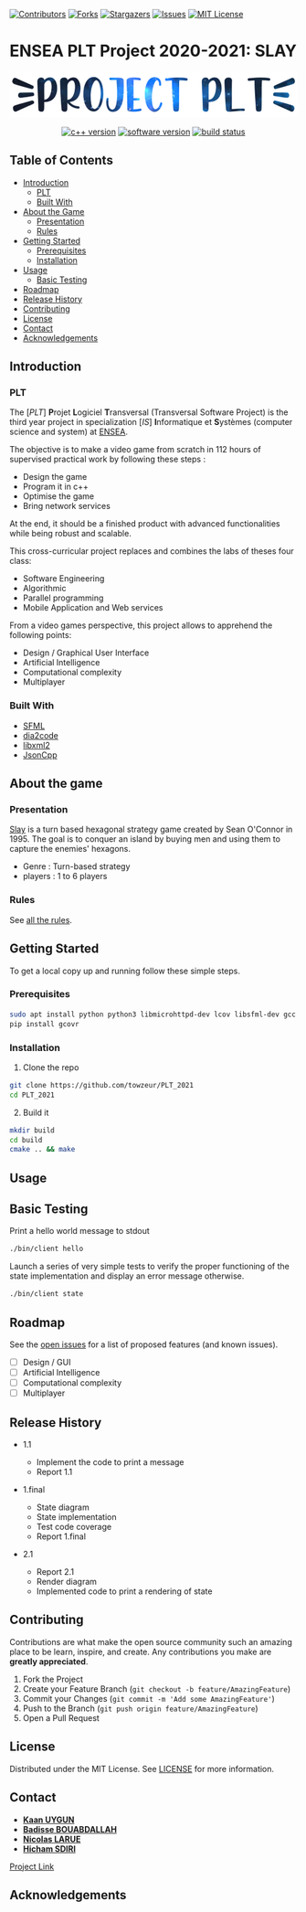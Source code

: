 <!--
*** https://www.markdownguide.org/basic-syntax/#reference-style-links
-->
[![Contributors][contributors-shield]][contributors-url]
[![Forks][forks-shield]][forks-url]
[![Stargazers][stars-shield]][stars-url]
[![Issues][issues-shield]][issues-url]
[![MIT License][license-shield]][license-url]

# ENSEA PLT Project 2020-2021: **SLAY**

<p align="center">

<img height="80" src="docs/logo.png" alt="logo"/>  

<div align="center">

[![c++ version][cpp-ver-shield]][cpp-ver]
[![software version][version-shield]][cpp-ver]
[![build status][build-status-shield]][build-status]

</div>
</p>

<!--
<p align="center">
  <img src="docs/demo.png"/>  
  <p align="center">
   Game render
  </p>
</p>
-->

<!-- TABLE OF CONTENTS -->
## Table of Contents

* [Introduction](#Introduction)
  * [PLT](#plt)
  * [Built With](#built-With)
* [About the Game](#about-the-game)
  * [Presentation](#Presentation)
  * [Rules](#rules)
* [Getting Started](#getting-started)
  * [Prerequisites](#prerequisites)
  * [Installation](#installation)
* [Usage](#usage)
  * [Basic Testing](#basic-testing)
* [Roadmap](#roadmap)
* [Release History](#release-history)
* [Contributing](#contributing)
* [License](#license)
* [Contact](#contact)
* [Acknowledgements](#acknowledgements)

<!-- Introduction -->
## Introduction

### PLT

The [*PLT*] **P**rojet **L**ogiciel **T**ransversal (Transversal Software Project) is the third year project in specialization [*IS*] **I**nformatique et **S**ystèmes (computer science and system) at [ENSEA](https://www.ensea.fr/fr). 

The objective is to make a video game from scratch in 112 hours of supervised practical work by following these steps : 
- Design the game
- Program it in c++
- Optimise the game
- Bring network services

At the end, it should be a finished product with advanced functionalities while being robust and scalable.

This cross-curricular project replaces and combines the labs of theses four class:
- Software Engineering
- Algorithmic
- Parallel programming
- Mobile Application and Web services

From a video games perspective, this project allows to apprehend the following points:
- Design / Graphical User Interface
- Artificial Intelligence
- Computational complexity
- Multiplayer


### Built With

* [SFML](https://github.com/SFML/SFML)
* [dia2code](http://dia2code.sourceforge.net/)
* [libxml2](http://www.xmlsoft.org/)
* [JsonCpp](https://github.com/open-source-parsers/jsoncpp)

<!-- ABOUT THE PROJECT -->
## About the game

### Presentation

[Slay](http://www.windowsgames.co.uk/slay.html) is a turn based hexagonal strategy game created by Sean O'Connor in 1995. The goal is to conquer an island by buying men and using them to capture the enemies' hexagons.

* Genre : Turn-based strategy
* players : 1 to 6 players

### Rules

See [all the rules](https://github.com/towzeur/PLT_2021/blob/master/docs/README_GAME.md).


<!-- GETTING STARTED -->
## Getting Started

To get a local copy up and running follow these simple steps.

### Prerequisites

```sh
sudo apt install python python3 libmicrohttpd-dev lcov libsfml-dev gcc cmake make libxml2-dev dia lcov libboost-all-dev gcovr python-pip
pip install gcovr
```

### Installation

1. Clone the repo
```sh
git clone https://github.com/towzeur/PLT_2021
cd PLT_2021
```

2. Build it

```sh
mkdir build
cd build
cmake .. && make
```

<!-- USAGE -->
## Usage

## Basic Testing

Print a hello world message to stdout
```sh
./bin/client hello
```

Launch a series of very simple tests to verify the proper functioning of the state implementation and display an error message otherwise.
```sh
./bin/client state
```

<!-- ROADMAP -->
## Roadmap

See the [open issues](https://github.com/towzeur/PLT_2021/issues) for a list of proposed features (and known issues).

- [ ] Design / GUI
- [ ] Artificial Intelligence
- [ ] Computational complexity
- [ ] Multiplayer

<!-- RELEASE HISTORY-->
## Release History

* 1.1
    * Implement the code to print a message
    * Report 1.1

* 1.final
    * State diagram 
    * State implementation
    * Test code coverage
    * Report 1.final

* 2.1
    * Report 2.1
    * Render diagram
    * Implemented code to print a rendering of state
<!--
* 2.2
    * Report 2.2
    * Engine diagram
    * Implemented code for the game engine
    * Print different renderings of state by calling the game engine 

* 2.final
    * Report 2.final
    * AI diagram
    * Implemented code for the Random AI
    * Player vs Random AI
    * Random AI vs Random AI

* 3.1
    * Report 3.1
    * AI diagram with Heuristic
    * Implemented code for the Heuristic AI
    * Player vs Heuristic AI
    * Heuristic AI vs Heuristic AI

* 3.final
    * Report 3.final
    * AI diagram with DeepAI
    * Implemented code for the Deep AI
    * Player vs Deep AI
    * Deep AI vs Deep AI
* 4.1
    * Report 4.1
    * Implemented the engine of the game in a different thread than the main thread
    * Implemented command serialization in JSON

* 4.2
    * Report 4.2
    * Implemented WEB API

* 4.final
    * Report 4.final
    * Implemented the final feature to make our game online
-->

<!-- CONTRIBUTING -->
## Contributing

Contributions are what make the open source community such an amazing place to be learn, inspire, and create. Any contributions you make are **greatly appreciated**.

1. Fork the Project
2. Create your Feature Branch (`git checkout -b feature/AmazingFeature`)
3. Commit your Changes (`git commit -m 'Add some AmazingFeature'`)
4. Push to the Branch (`git push origin feature/AmazingFeature`)
5. Open a Pull Request

<!-- LICENSE -->
## License

Distributed under the MIT License. See [LICENSE](license-url) for more information.


<!-- CONTACT -->
## Contact  

* [**Kaan UYGUN**](https://github.com/knuyg)
* [**Badisse BOUABDALLAH**](https://github.com/Badisse)
* [**Nicolas LARUE**](https://github.com/towzeur)
* [**Hicham SDIRI**](https://github.com/hichsdir)

[Project Link](https://github.com/towzeur/PLT_2021)


<!-- ACKNOWLEDGEMENTS -->
## Acknowledgements


<!-- MARKDOWN LINKS & IMAGES -->
<!-- https://www.markdownguide.org/basic-syntax/#reference-style-links -->
[contributors-shield]: https://img.shields.io/github/contributors/towzeur/PLT_2021.svg?style=flat-square
[contributors-url]: https://github.com/towzeur/PLT_2021/graphs/contributors

[forks-shield]: https://img.shields.io/github/forks/towzeur/PLT_2021.svg?style=flat-square
[forks-url]: https://github.com/towzeur/PLT_2021/network/members

[stars-shield]: https://img.shields.io/github/stars/towzeur/PLT_2021.svg?style=flat-square
[stars-url]: https://github.com/towzeur/PLT_2021/stargazers

[issues-shield]: https://img.shields.io/github/issues/towzeur/PLT_2021.svg?style=flat-square
[issues-url]: https://github.com/towzeur/PLT_2021/issues

[license-shield]: https://img.shields.io/github/license/towzeur/PLT_2021.svg?style=flat-square
[license-url]: https://github.com/towzeur/PLT_2021/blob/master/LICENSE

[cpp-ver-shield]: https://img.shields.io/badge/C%2B%2B-11-blue.svg
[cpp-ver]: https://en.wikipedia.org/wiki/C%2B%2B11

[build-status-shield]: https://github.com/towzeur/PLT_2021/workflows/PLT%20CI%20build%20and%20test/badge.svg
[build-status]: https://github.com/towzeur/PLT_2021/actions

[version-shield]: https://img.shields.io/badge/version-2.1-blue.svg?cacheSeconds=2592000
